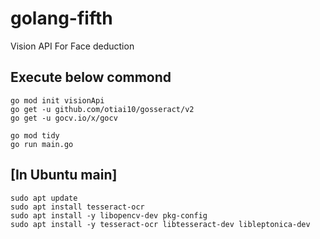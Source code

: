 # golang-fifth
Vision API For Face deduction

## Execute below commond
    go mod init visionApi
    go get -u github.com/otiai10/gosseract/v2
    go get -u gocv.io/x/gocv

    go mod tidy
    go run main.go
## [In Ubuntu main]
    sudo apt update
    sudo apt install tesseract-ocr 
    sudo apt install -y libopencv-dev pkg-config
    sudo apt install -y tesseract-ocr libtesseract-dev libleptonica-dev


